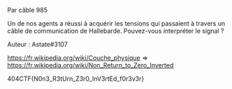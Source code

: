 Par câble
985

Un de nos agents a réussi à acquérir les tensions qui passaient à travers un câble de communication de Hallebarde. Pouvez-vous interpréter le signal ?

Auteur : Astate#3107

https://fr.wikipedia.org/wiki/Couche_physique => https://fr.wikipedia.org/wiki/Non_Return_to_Zero_Inverted

404CTF{N0n3_R3tUrn_Z3r0_InV3rtEd_f0r3v3r}
